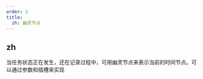 ```yaml
---
order: 2
title:
  zh: 幽灵节点
---
```


## zh

当任务状态正在发生，还在记录过程中，可用幽灵节点来表示当前的时间节点。可以通过参数和插槽来实现
